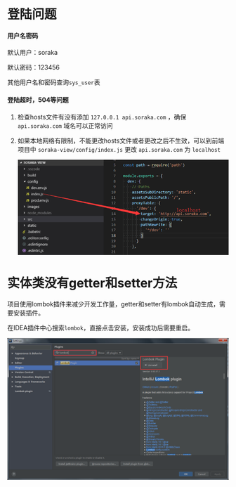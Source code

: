 # 登陆问题

#### 用户名密码

默认用户：soraka

默认密码：123456

其他用户名和密码查询`sys_user`表

#### 登陆超时，504等问题

1. 检查hosts文件有没有添加 `127.0.0.1 api.soraka.com` ，确保 `api.soraka.com` 域名可以正常访问

2. 如果本地网络有限制，不能更改hosts文件或者更改之后不生效，可以到前端项目中 `soraka-view/config/index.js` 更改 `api.soraka.com` 为 `localhost` 

   ![前端开发配置](images/20181128094815.png)

# 实体类没有getter和setter方法

项目使用lombok插件来减少开发工作量，getter和setter有lombok自动生成，需要安装插件。

在IDEA插件中心搜索`lombok`，直接点击安装，安装成功后需要重启。

![安装lombok插件](images/1543296760129.png)